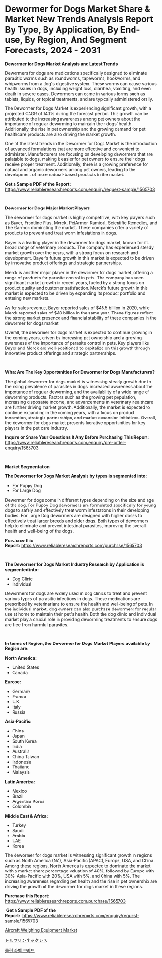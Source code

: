 <p><h1>Dewormer for Dogs Market Share & Market New Trends Analysis Report By Type, By Application, By End-use, By Region, And Segment Forecasts, 2024 - 2031</h1></p><p><strong>Dewormer for Dogs Market Analysis and Latest Trends</strong></p>
<p><p>Dewormers for dogs are medications specifically designed to eliminate parasitic worms such as roundworms, tapeworms, hookworms, and whipworms from a dog's digestive system. These worms can cause various health issues in dogs, including weight loss, diarrhea, vomiting, and even death in severe cases. Dewormers can come in various forms such as tablets, liquids, or topical treatments, and are typically administered orally.</p><p>The Dewormer for Dogs Market is experiencing significant growth, with a projected CAGR of 14.1% during the forecast period. This growth can be attributed to the increasing awareness among pet owners about the importance of regular deworming to maintain their dogs' health. Additionally, the rise in pet ownership and the growing demand for pet healthcare products are also driving the market growth.</p><p>One of the latest trends in the Dewormer for Dogs Market is the introduction of advanced formulations that are more effective and convenient to administer. Manufacturers are focusing on developing dewormers that are palatable to dogs, making it easier for pet owners to ensure their dogs receive proper treatment. Additionally, there is a growing preference for natural and organic dewormers among pet owners, leading to the development of more natural-based products in the market.</p></p>
<p><strong>Get a Sample PDF of the Report:&nbsp;</strong> <a href="https://www.reliableresearchreports.com/enquiry/request-sample/1565703">https://www.reliableresearchreports.com/enquiry/request-sample/1565703</a></p>
<p>&nbsp;</p>
<p><strong>Dewormer for Dogs Major Market Players</strong></p>
<p><p>The dewormer for dogs market is highly competitive, with key players such as Bayer, Frontline Plus, Merck, PetArmor, Ramical, Scientific Remedies, and The Garmon dominating the market. These companies offer a variety of products to prevent and treat worm infestations in dogs.</p><p>Bayer is a leading player in the dewormer for dogs market, known for its broad range of veterinary products. The company has experienced steady market growth over the years, with a strong focus on research and development. Bayer's future growth in this market is expected to be driven by innovative product offerings and strategic partnerships.</p><p>Merck is another major player in the dewormer for dogs market, offering a range of products for parasite control in pets. The company has seen significant market growth in recent years, fueled by a strong focus on product quality and customer satisfaction. Merck's future growth in this market is expected to be driven by expanding its product portfolio and entering new markets.</p><p>As for sales revenue, Bayer reported sales of $45.5 billion in 2020, while Merck reported sales of $48 billion in the same year. These figures reflect the strong market presence and financial stability of these companies in the dewormer for dogs market.</p><p>Overall, the dewormer for dogs market is expected to continue growing in the coming years, driven by increasing pet ownership and a growing awareness of the importance of parasite control in pets. Key players like Bayer and Merck are well-positioned to capitalize on this growth through innovative product offerings and strategic partnerships.</p></p>
<p>&nbsp;</p>
<p><strong>What Are The Key Opportunities For Dewormer for Dogs Manufacturers?</strong></p>
<p><p>The global dewormer for dogs market is witnessing steady growth due to the rising prevalence of parasites in dogs, increased awareness about the importance of regular deworming, and the availability of a wide range of deworming products. Factors such as the growing pet population, increasing disposable income, and advancements in veterinary healthcare are further driving market growth. Additionally, the market is expected to continue expanding in the coming years, with a focus on product innovation, strategic partnerships, and market expansion initiatives. Overall, the dewormer for dogs market presents lucrative opportunities for key players in the pet care industry.</p></p>
<p><strong>Inquire or Share Your Questions If Any Before Purchasing This Report:</strong> <a href="https://www.reliableresearchreports.com/enquiry/pre-order-enquiry/1565703">https://www.reliableresearchreports.com/enquiry/pre-order-enquiry/1565703</a></p>
<p>&nbsp;</p>
<p><strong>Market Segmentation</strong></p>
<p><strong>The Dewormer for Dogs Market Analysis by types is segmented into:</strong></p>
<p><ul><li>For Puppy Dog</li><li>For Large Dog</li></ul></p>
<p><p>Dewormer for dogs come in different types depending on the size and age of the dog. For Puppy Dog dewormers are formulated specifically for young dogs to safely and effectively treat worm infestations in their developing bodies. For Large Dog dewormers are designed with higher doses to effectively treat larger breeds and older dogs. Both types of dewormers help to eliminate and prevent intestinal parasites, improving the overall health and well-being of the dogs.</p></p>
<p><strong>Purchase this Report:&nbsp;</strong><a href="https://www.reliableresearchreports.com/purchase/1565703">https://www.reliableresearchreports.com/purchase/1565703</a></p>
<p>&nbsp;</p>
<p><strong>The Dewormer for Dogs Market Industry Research by Application is segmented into:</strong></p>
<p><ul><li>Dog Clinic</li><li>Individual</li></ul></p>
<p><p>Dewormers for dogs are widely used in dog clinics to treat and prevent various types of parasitic infections in dogs. These medications are prescribed by veterinarians to ensure the health and well-being of pets. In the individual market, dog owners can also purchase dewormers for regular use at home to maintain their pet's health. Both the dog clinic and individual market play a crucial role in providing deworming treatments to ensure dogs are free from harmful parasites.</p></p>
<p>&nbsp;</p>
<p><strong>In terms of Region, the Dewormer for Dogs Market Players available by Region are:</strong></p>
<p>
    <p> <strong> North America: </strong>
        <ul>
            <li>United States</li>
            <li>Canada</li>
        </ul>
        </p> 
    <p> <strong> Europe: </strong>
        <ul>
            <li>Germany</li>
            <li>France</li>
            <li>U.K.</li>
            <li>Italy</li>
            <li>Russia</li>
        </ul>
        </p> 
    <p> <strong> Asia-Pacific: </strong>
        <ul>
            <li>China</li>
            <li>Japan</li>
            <li>South Korea</li>
            <li>India</li>
            <li>Australia</li>
            <li>China Taiwan</li>
            <li>Indonesia</li>
            <li>Thailand</li>
            <li>Malaysia</li>
        </ul>
        </p> 
    <p> <strong> Latin America: </strong>
        <ul>
            <li>Mexico</li>
            <li>Brazil</li>
            <li>Argentina Korea</li>
            <li>Colombia</li>
        </ul>
        </p> 
    <p> <strong> Middle East & Africa: </strong>
        <ul>
            <li>Turkey</li>
            <li>Saudi</li>
            <li>Arabia</li>
            <li>UAE</li>
            <li>Korea</li>
        </ul>
    </p>
    </p>
<p><p>The dewormer for dogs market is witnessing significant growth in regions such as North America (NA), Asia-Pacific (APAC), Europe, USA, and China. Among these regions, North America is expected to dominate the market with a market share percentage valuation of 40%, followed by Europe with 30%, Asia-Pacific with 20%, USA with 5%, and China with 5%. The increasing awareness regarding pet health and the rise in pet ownership are driving the growth of the dewormer for dogs market in these regions.</p></p>
<p><strong>Purchase this Report: </strong><a href="https://www.reliableresearchreports.com/purchase/1565703">https://www.reliableresearchreports.com/purchase/1565703</a></p>
<p>&nbsp;<strong>Get a Sample PDF of the Report:&nbsp;&nbsp;</strong><a href="https://www.reliableresearchreports.com/enquiry/request-sample/1565703">https://www.reliableresearchreports.com/enquiry/request-sample/1565703</a></p>
<p><strong></strong></p>
<p><p><a href="https://adventurous-uranium-ef9.notion.site/Aircraft-Weighing-Equipment-Market-Challenges-Opportunities-and-Growth-Drivers-and-Major-Market-P-0463670277b54c20a8521a21954f64a1">Aircraft Weighing Equipment Market</a></p><p><a href="https://medium.com/@redsalmon1949/%E3%83%84%E3%83%BC%E3%83%9E%E3%83%AA%E3%83%B3%E3%83%8D%E3%83%83%E3%82%AF%E3%83%AC%E3%82%B9%E5%B8%82%E5%A0%B4-%E5%B8%82%E5%A0%B4cagr-%E5%B8%82%E5%A0%B4%E3%83%88%E3%83%AC%E3%83%B3%E3%83%89-%E3%81%8A%E3%82%88%E3%81%B3%E6%88%90%E9%95%B7%E6%88%A6%E7%95%A5%E3%81%AB%E9%96%A2%E3%81%99%E3%82%8B%E6%B4%9E%E5%AF%9F-298d904e1e7d">トルマリンネックレス</a></p><p><a href="https://medium.com/@fabiancobuc20222022/%ED%81%B4%EB%A6%B0-%EB%9D%BC%EB%B2%A8-%EB%B9%B5-%EC%8B%9C%EC%9E%A5-2031%EB%85%84%EA%B9%8C%EC%A7%80%EC%9D%98-%ED%8A%B8%EB%A0%8C%EB%93%9C-%EC%98%88%EC%B8%A1-%EB%B0%8F-%EA%B2%BD%EC%9F%81-%EB%B6%84%EC%84%9D-e2bf1bccf4a0">클린 라벨 브레드</a></p></p>
